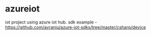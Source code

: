 # azureiot
iot project using azure iot hub.
sdk example - https://github.com/avranju/azure-iot-sdks/tree/master/csharp/device
